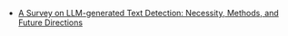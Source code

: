 - [A Survey on LLM-generated Text Detection: Necessity, Methods, and Future Directions](https://arxiv.org/pdf/2310.14724.pdf)
